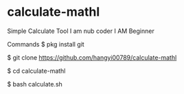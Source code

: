 # calculate-mathl
Simple Calculate Tool
I am nub coder
I AM Beginner

Commands
$ pkg install git

$ git clone https://github.com/hangyi00789/calculate-mathl

$ cd calculate-mathl

$ bash calculate.sh
